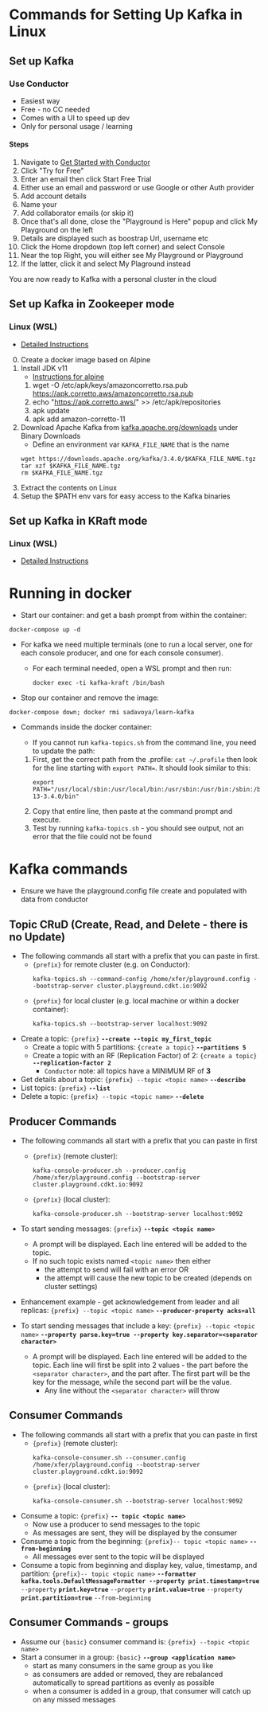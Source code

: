 # Commands for Setting Up Kafka in Linux
## Set up Kafka
### Use Conductor
* Easiest way
* Free - no CC needed
* Comes with a UI to speed up dev
* Only for personal usage / learning
#### Steps
1. Navigate to [Get Started with Conductor](https://www.conduktor.io/get-started)
2. Click "Try for Free"
3. Enter an email then click Start Free Trial
4. Either use an email and password or use Google or other Auth provider
5. Add account details
6. Name your <Organization>
7. Add collaborator emails (or skip it)
8. Once that's all done, close the "Playground is Here" popup and click My Playground on the left
9. Details are displayed such as boostrap Url, username etc
10. Click the Home dropdown (top left corner) and select Console
11. Near the top Right, you will either see My Playground or <Organization> Playground
12. If the latter, click it and select My Plaground instead

You are now ready to Kafka with a personal cluster in the cloud

## Set up Kafka in Zookeeper mode

### Linux (WSL)
* [Detailed Instructions](https://www.conduktor.io/kafka/how-to-install-apache-kafka-on-linux/)
0. Create a docker image based on Alpine
1. Install JDK v11
    * [Instructions for alpine](https://docs.aws.amazon.com/corretto/latest/corretto-11-ug/generic-linux-install.html#alpine-linux-install-instruct)
    1. wget -O /etc/apk/keys/amazoncorretto.rsa.pub  https://apk.corretto.aws/amazoncorretto.rsa.pub
    2. echo "https://apk.corretto.aws/" >> /etc/apk/repositories
    3. apk update
    4. apk add amazon-corretto-11
2. Download Apache Kafka from [kafka.apache.org/downloads](https://kafka.apache.org/downloads) under Binary Downloads
    * Define an environment var `KAFKA_FILE_NAME` that is the name 
    ```
    wget https://downloads.apache.org/kafka/3.4.0/$KAFKA_FILE_NAME.tgz
    tar xzf $KAFKA_FILE_NAME.tgz
    rm $KAFKA_FILE_NAME.tgz
    ```
3. Extract the contents on Linux
4. Setup the $PATH env vars for easy access to the Kafka binaries



## Set up Kafka in KRaft mode
### Linux (WSL)
* [Detailed Instructions](https://www.conduktor.io/kafka/how-to-install-apache-kafka-on-linux-without-zookeeper-kraft-mode)


# Running in docker
* Start our container: and get a bash prompt from within the container:
```
docker-compose up -d
```
* For kafka we need multiple terminals (one to run a local server, one for each console producer, and one for each console consumer). 
    * For each terminal needed, open a WSL prompt and then run:
        ```
        docker exec -ti kafka-kraft /bin/bash
        ```

* Stop our container and remove the image:
```
docker-compose down; docker rmi sadavoya/learn-kafka
```
* Commands inside the docker container:

    * If you cannot run `kafka-topics.sh` from the command line, you need to update the path:
    1. First, get the correct path from the .profile:
    `cat ~/.profile` then look for the line starting with `export PATH=`. It should look similar to this:
        ```
        export PATH="/usr/local/sbin:/usr/local/bin:/usr/sbin:/usr/bin:/sbin:/bin:/home/kafka_2.    13-3.4.0/bin"
        ```
    2. Copy that entire line, then paste at the command prompt and execute. 
    3. Test by running `kafka-topics.sh` - you should see output, not an error that the file could not be found

# Kafka commands
* Ensure we have the playground.config file create and populated with data from conductor
## Topic CRuD (Create, Read, and Delete - there is no Update)
* The following commands all start with a prefix that you can paste in first.
    * `{prefix}` for remote cluster (e.g. on Conductor):
        ```
        kafka-topics.sh --command-config /home/xfer/playground.config --bootstrap-server cluster.playground.cdkt.io:9092
        ```
    * `{prefix}` for local cluster (e.g. local machine or within a docker container):
        ```
        kafka-topics.sh --bootstrap-server localhost:9092
        ```
* Create a topic: `{prefix}` **`--create --topic my_first_topic`**
    * Create a topic with 5 partitions: 
        `{create a topic}` **`--partitions 5`**
    * Create a topic with an RF (Replication Factor) of 2:
        `{create a topic}`  **`--replication-factor 2`**
        * `Conductor` note: all topics have a MINIMUM RF of **3**
* Get details about a topic:
    `{prefix} --topic <topic name>` **`--describe`**
* List topics: `{prefix}` **`--list`**
* Delete a topic: `{prefix} --topic <topic name>` **`--delete`**

## Producer Commands
* The following commands all start with a prefix that you can paste in first
    * `{prefix}` (remote cluster): 
        ```
        kafka-console-producer.sh --producer.config /home/xfer/playground.config --bootstrap-server cluster.playground.cdkt.io:9092
        ```
    * `{prefix}` (local cluster): 
        ```
        kafka-console-producer.sh --bootstrap-server localhost:9092
        ```
* To start sending messages: `{prefix}` **`--topic <topic name>`**
    * A prompt will be displayed. Each line entered will be added to the topic.
    * If no such topic exists named `<topic name>` then either
        * the attempt to send will fail with an error OR
        * the attempt will cause the new topic to be created (depends on cluster settings)
* Enhancement example - get acknowledgement from leader and all replicas:
    `{prefix} --topic <topic name>` **`--producer-property acks=all`**

* To start sending messages that include a key: `{prefix} --topic <topic name>` **`--property parse.key=true --property key.separator=<separator character>`** 
    * A prompt will be displayed. Each line entered will be added to the topic. Each line will first be split into 2 values - the part before the `<separator character>`, and the part after. The first part will be the key for the message, while the second part will be the value.
        * Any line without the `<separator character>` will throw

## Consumer Commands
* The following commands all start with a prefix that you can paste in first
    * `{prefix}` (remote cluster): 
        ```
        kafka-console-consumer.sh --consumer.config /home/xfer/playground.config --bootstrap-server cluster.playground.cdkt.io:9092
        ```
    * `{prefix}` (local cluster): 
        ```
        kafka-console-consumer.sh --bootstrap-server localhost:9092
        ```
* Consume a topic: `{prefix}` **`-- topic <topic name>`**
    * Now use a producer to send messages to the topic
    * As messages are sent, they will be displayed by the consumer
* Consume a topic from the beginning: `{prefix}-- topic <topic name>` **`--from-beginning`**
    * All messages ever sent to the topic will be displayed
* Consume a topic from beginning and display key, value, timestamp, and partition:
    `{prefix}-- topic <topic name>` **`--formatter kafka.tools.DefaultMessageFormatter --property print.timestamp=true`** `--property` **`print.key=true`** `--property` **`print.value=true`** `--property` **`print.partition=true`** `--from-beginning`

## Consumer Commands - groups
* Assume our `{basic}` consumer command is:
    `{prefix} --topic <topic name>`
* Start a consumer in a group:
    `{basic}` **`--group <application name>`**
    * start as many consumers in the same group as you like
    * as consumers are added or removed, they are rebalanced automatically to spread partitions as evenly as possible
    * when a consumer is added in a group, that consumer will catch up on any missed messages

